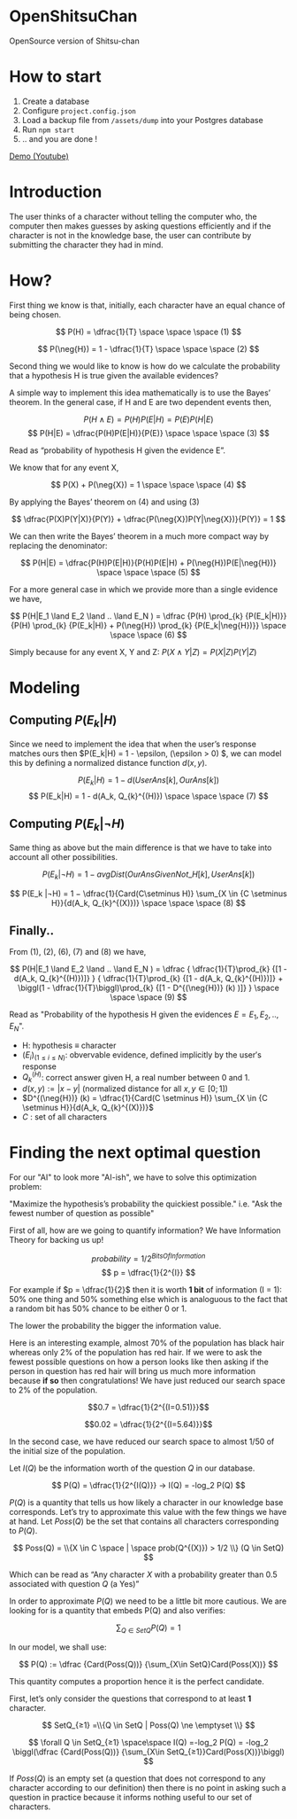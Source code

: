 # OpenShitsuChan
OpenSource version of Shitsu-chan 

# How to start
1. Create a database
2. Configure `project.config.json`
3. Load a backup file from `/assets/dump` into your Postgres database
4. Run `npm start`
5. .. and you are done !

[Demo (Youtube)](https://www.youtube.com/watch?v=64XqnAYPH80)

# Introduction
The user thinks of a character without telling the computer who, the computer then makes
guesses by asking questions efficiently and if the character is not in the knowledge base, the user
can contribute by submitting the character they had in mind.

# How?
First thing we know is that, initially, each character have an equal chance of being chosen.

$$
P(H) = \dfrac{1}{T} \space \space \space (1)
$$

$$
P(\neg{H}) = 1 - \dfrac{1}{T} \space \space \space (2)
$$

Second thing we would like to know is how do we calculate the probability that a hypothesis H is
true given the available evidences?

A simple way to implement this idea mathematically is to use the Bayes’ theorem.
In the general case, if H and E are two dependent events then,

$$ P(H \land E) = P(H)P(E|H) = P(E)P(H|E) $$
$$
P(H|E) = \dfrac{P(H)P(E|H)}{P(E)} 
\space \space \space (3)
$$

Read as “probability of hypothesis H given the evidence E”.

We know that for any event X,

$$
P(X) + P(\neg{X}) = 1
\space \space \space (4)
$$

By applying the Bayes’ theorem on $(4)$ and using $(3)$

$$
\dfrac{P(X)P(Y|X)}{P(Y)} + \dfrac{P(\neg{X})P(Y|\neg{X})}{P(Y)} = 1
$$

We can then write the Bayes’ theorem in a much more compact way by replacing the denominator:

$$
P(H|E) = \dfrac{P(H)P(E|H)}{P(H)P(E|H) + P(\neg{H})P(E|\neg{H})}
\space \space \space (5) 
$$

For a more general case in which we provide more than a single evidence we have,

$$
P(H|E_1 \land E_2 \land .. \land E_N ) = 
\dfrac
    {P(H) \prod_{k} {P(E_k|H)}}
    {P(H) \prod_{k} {P(E_k|H)} + P(\neg{H}) \prod_{k} {P(E_k|\neg{H})}} 
\space \space \space (6)
$$

Simply because for any event X, Y and Z: 
$P(X ∧ Y|Z) = P(X|Z)P(Y|Z)$

# Modeling
## Computing $P(E_k|H)$
Since we need to implement the idea that when the user’s response matches ours then $P(E_k|H) = 1 - \epsilon, (\epsilon > 0) $, we can model this by defining a normalized distance function $d(x, y)$.

$$P(E_k|H) = 1 - d(UserAns[k], OurAns[k])$$
$$
P(E_k|H) = 1 - d(A_k, Q_{k}^{(H)})
\space \space \space (7)
$$


## Computing $P(E_k|\neg{H})$
Same thing as above but the main difference is that we have to take into account all other possibilities.

$$
P(E_k
|¬H) = 1 − avgDist(OurAnsGivenNot\_{H}[k], UserAns[k])
$$

$$
P(E_k
|¬H) = 1 − \dfrac{1}{Card(C\setminus H)}
\sum_{X \in {C \setminus H}}{d(A_k, Q_{k}^{(X)})}
\space \space \space (8)
$$

## Finally..
From $(1)$, $(2)$, $(6)$, $(7)$ and $(8)$ we have,

$$
P(H|E_1 \land E_2 \land .. \land E_N ) = 
\dfrac
    {
        \dfrac{1}{T}\prod_{k} {[1 - d(A_k, Q_{k}^{(H)})]}
    }
    {
        \dfrac{1}{T}\prod_{k} {[1 - d(A_k, Q_{k}^{(H)})]}
        +
        \biggl(1 - \dfrac{1}{T}\biggl)\prod_{k} {[1 - D^{(\neg{H})} (k) )]}
    } 
\space \space \space (9)
$$

Read as "Probability of the hypothesis H given the evidences $E = E_1, E_2, .., E_N$".
- H: hypothesis $\equiv$ character
- $(E_i)_{(1 \leqslant i \leqslant  N)}$: obvervable evidence, defined implicitly by the user′s response
- $Q_{k}^{(H)}$: correct answer given H, a real number between 0 and 1.
- $d(x, y) := |x -y|$ (normalized distance for all $x, y \in [0; 1]$)
- $D^{(\neg{H})} (k) = \dfrac{1}{Card(C \setminus H)} \sum_{X \in {C \setminus H}}{d(A_k, Q_{k}^{(X)})}$
- $C$ : set of all characters

# Finding the next optimal question
For our "AI" to look more "AI-ish", we have to solve this optimization problem: 

"Maximize the hypothesis’s probability the quickiest possible." i.e. "Ask the fewest number of question as possible"

First of all, how are we going to quantify information?
We have Information Theory for backing us up!

$$ probability = 1 / 2^{BitsOfInformation} $$
$$ p = \dfrac{1}{2^{I}} $$

For example if $p = \dfrac{1}{2}$ then it is worth **1 bit** of information (I = 1): 50% one thing and 50% something else which is analoguous to the fact that a random bit has 50% chance to be either 0 or 1.

The lower the probability the bigger the information value.

Here is an interesting example, almost 70% of the population has black hair whereas only 2% of the
population has red hair. If we were to ask the fewest possible questions on how a person looks like
then asking if the person in question has red hair will bring us much more information because **if so**
then congratulations! We have just reduced our search space to 2% of the population.

$$0.7 = \dfrac{1}{2^{(I=0.51)}}$$

$$0.02 = \dfrac{1}{2^{(I=5.64)}}$$

In the second case, we have reduced our search space to almost 1/50 of the initial size of the
population.

Let $I(Q)$ be the information worth of the question $Q$ in our database.

$$
P(Q) =  \dfrac{1}{2^{I(Q)}} → I(Q) = -log_2 P(Q)
$$

$P(Q)$ is a quantity that tells us how likely a character in our knowledge base corresponds.
Let’s try to approximate this value with the few things we have at hand.
Let $Poss(Q)$ be the set that contains all characters corresponding to $P(Q)$.

$$
Poss(Q) = \\{X \in C \space | \space prob(Q^{(X)}) > 1/2 \\} (Q \in SetQ)
$$

Which can be read as “Any character $X$ with a probability greater than $0.5$ associated with question $Q$ (a Yes)”

In order to approximate $P(Q)$ we need to be a little bit more cautious.
We are looking for is a quantity that embeds P(Q) and also verifies:

$$ \sum_{Q \in SetQ} {P(Q)} = 1 $$

In our model, we shall use:

$$
P(Q) := \dfrac
    {Card(Poss(Q))}
    {\sum_{X\in SetQ}Card(Poss(X))}
$$

This quantity computes a proportion hence it is the perfect candidate.

First, let’s only consider the questions that correspond to at least **1** character.

$$
SetQ_{≥1} =\\{Q \in SetQ | Poss(Q) \ne \emptyset \\}
$$

$$
\forall Q \in SetQ_{≥1} \space\space I(Q) =-log_2 P(Q) = -log_2 \biggl(\dfrac
    {Card(Poss(Q))}
    {\sum_{X\in SetQ_{≥1}}Card(Poss(X))}\biggl)
$$

If $Poss(Q)$ is an empty set (a question that does not correspond to any character according to our
definition) then there is no point in asking such a question in practice because it informs nothing
useful to our set of characters.
